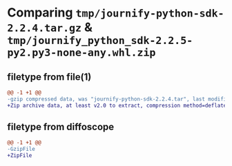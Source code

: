 # Comparing `tmp/journify-python-sdk-2.2.4.tar.gz` & `tmp/journify_python_sdk-2.2.5-py2.py3-none-any.whl.zip`

## filetype from file(1)

```diff
@@ -1 +1 @@
-gzip compressed data, was "journify-python-sdk-2.2.4.tar", last modified: Thu May 11 13:44:52 2023, max compression
+Zip archive data, at least v2.0 to extract, compression method=deflate
```

## filetype from diffoscope

```diff
@@ -1 +1 @@
-GzipFile
+ZipFile
```

